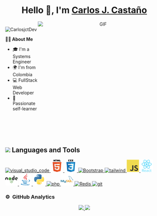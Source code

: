 <h1 align="center">Hello 👋, I'm <a href="https://100rabhcsmc.github.io/Me.io/" target="blank">
Carlos J. Castaño</a></h1>
<a target="_blank" align="center">
  <img align="right" top="500" height="300" width="400" alt="GIF"
    src="https://media.giphy.com/media/v1.Y2lkPTc5MGI3NjExaDZxZGt6bnZuOGxmcjd3YmlqOG42ZjRoNWw3c2Q3MWxnYnJqaXY4cSZlcD12MV9pbnRlcm5hbF9naWZfYnlfaWQmY3Q9Zw/qgQUggAC3Pfv687qPC/giphy.gif">
</a>
<p align="left"> 
  <br>
  <img src="https://komarev.com/ghpvc/?username=CarlosjctDev&label=Profile%20views&color=0e75b6&style=flat" alt="CarlosjctDev" /> 
</p>

<strong>🧑‍💻 About Me</strong>

- 🎓 I'm a Systems Engineer  
- 🌍 I'm from Colombia  
- 💻 FullStack Web Developer  
- 💬 Passionate self-learner 


<br><br><br><br>
## <img src="https://media2.giphy.com/media/QssGEmpkyEOhBCb7e1/giphy.gif?cid=ecf05e47a0n3gi1bfqntqmob8g9aid1oyj2wr3ds3mg700bl&rid=giphy.gif" width ="25"><b> Languages and Tools</b>
<p align="left">
  <a href="https://code.visualstudio.com/"  target="_blank" rel="noreferrer"> 
    <img src="https://camo.githubusercontent.com/bda2554052510ca8075b4d11ccf1947956e7719f93fe8c4110bb0e6f3294ad72/68747470733a2f2f75706c6f61642e77696b696d656469612e6f72672f77696b6970656469612f636f6d6d6f6e732f7468756d622f392f39612f56697375616c5f53747564696f5f436f64655f312e33355f69636f6e2e7376672f3230343870782d56697375616c5f53747564696f5f436f64655f312e33355f69636f6e2e7376672e706e67" alt="visual_studio_code" width="40" height="40" data-canonical-src="https://upload.wikimedia.org/wikipedia/commons/thumb/9/9a/Visual_Studio_Code_1.35_icon.svg/2048px-Visual_Studio_Code_1.35_icon.svg.png" > 
  </a>   
  <a href="https://www.w3.org/html/" target="_blank" rel="noreferrer"> 
    <img
      src="https://raw.githubusercontent.com/devicons/devicon/master/icons/html5/html5-original-wordmark.svg"
      alt="html5" width="40" height="40" /> 
  </a> 
  <a href="https://www.w3schools.com/css/" target="_blank"
    rel="noreferrer"> 
    <img
      src="https://raw.githubusercontent.com/devicons/devicon/master/icons/css3/css3-original-wordmark.svg" alt="css3"
      width="40" height="40" /> 
  </a>   
  <a href="https://getbootstrap.com/" target="_blank" rel="noreferrer"> 
    <img src="https://cdn.jsdelivr.net/gh/devicons/devicon/icons/bootstrap/bootstrap-original.svg" alt="Bootstrap" width="40" height="40"/>
  </a> 
  <a href="https://tailwindcss.com/"  target="_blank" rel="noreferrer" >
     <img
      src="https://tailwindcss.com/_next/static/media/tailwindcss-mark.d52e9897.svg"
      alt="tailwind" width="40" height="40" /> 
  </a> 
  <a href="https://developer.mozilla.org/en-US/docs/Web/JavaScript" target="_blank"
    rel="noreferrer"> 
    <img
      src="https://raw.githubusercontent.com/devicons/devicon/master/icons/javascript/javascript-original.svg"
      alt="javascript" width="40" height="40" /> 
  </a>
  <a href="https://reactjs.org/" target="_blank" rel="noreferrer"> 
    <img
      src="https://raw.githubusercontent.com/devicons/devicon/master/icons/react/react-original-wordmark.svg"
      alt="react" width="40" height="40" /> 
  </a>   
  <a href="https://nodejs.org" target="_blank" rel="noreferrer"> 
    <img
      src="https://raw.githubusercontent.com/devicons/devicon/master/icons/nodejs/nodejs-original-wordmark.svg"
      alt="nodejs" width="40" height="40" /> 
  </a>   
  <a href="https://www.java.com" target="_blank" rel="noreferrer"> 
    <img
      src="https://raw.githubusercontent.com/devicons/devicon/master/icons/java/java-original.svg" alt="java" width="40"
      height="40" /> 
  </a> 
  <a href="https://www.python.org" target="_blank" rel="noreferrer"> 
    <img
      src="https://raw.githubusercontent.com/devicons/devicon/master/icons/python/python-original.svg" alt="python"
      width="40" height="40" /> 
  </a>   
  <a href="https://php.net/"  target="_blank" rel="noreferrer" >
    <img src="https://img.icons8.com/officel/48/000000/php-logo.png" alt="php" width="40" height="40">
  </a>  
  <a href="https://www.mysql.com/" target="_blank" rel="noreferrer"> 
    <img
      src="https://raw.githubusercontent.com/devicons/devicon/master/icons/mysql/mysql-original-wordmark.svg"
      alt="mysql" width="40" height="40" /> 
  </a>
  <a href="https://redis.io/" target="_blank" rel="noreferrer">
    <img src="https://cdn.jsdelivr.net/gh/devicons/devicon/icons/redis/redis-original.svg" alt="Redis" width="40" height="40"/>
  </a>
  <a href="https://github.com/" target="_blank" rel="noreferrer"> 
    <img src="https://www.vectorlogo.zone/logos/git-scm/git-scm-icon.svg" alt="git" width="40" height="40" >
  </a>   
</p>

### ⚙️ &nbsp;GitHub Analytics

<p align="center">
<a href="https://github.com/CarlosjctDev">
  <img height="180em" src="https://github-readme-stats-eight-theta.vercel.app/api?username=CarlosjctDev&show_icons=true&theme=algolia&include_all_commits=true&count_private=true"/>
  <img height="180em" src="https://github-readme-stats-eight-theta.vercel.app/api/top-langs/?username=CarlosjctDev&layout=compact&langs_count=8&theme=algolia"/>  
</a>
</p>


